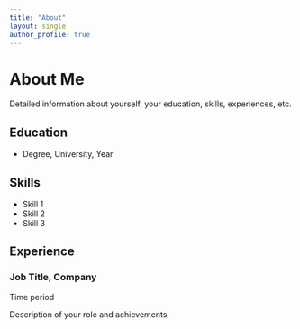```yaml
---
title: "About"
layout: single
author_profile: true
---
```


# About Me

Detailed information about yourself, your education, skills, experiences, etc.

## Education

* Degree, University, Year

## Skills

* Skill 1
* Skill 2
* Skill 3

## Experience

### Job Title, Company
Time period

Description of your role and achievements